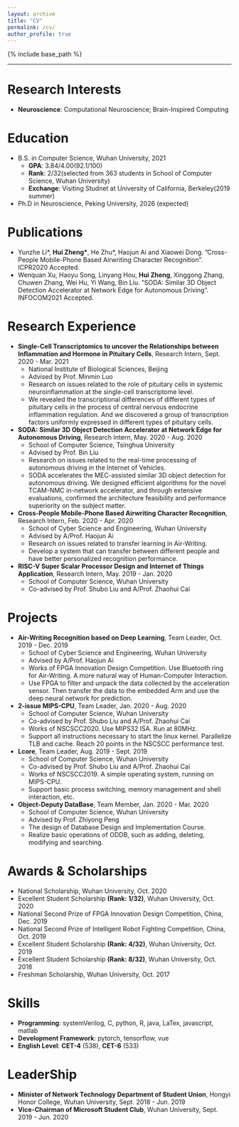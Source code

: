 ```yaml
---
layout: archive
title: "CV"
permalink: /cv/
author_profile: true
---
```


{% include base_path %}

---

Research Interests
======
* **Neuroscience**: Computational Neuroscience; Brain-Inspired Computing

Education
======
* B.S. in Computer Science, Wuhan University, 2021
  * **GPA**: 3.84/4.00(92.1/100)
  * **Rank**: 2/32(selected from 363 students in School of Computer Science, Wuhan University)
  * **Exchange**: Visiting Studnet at University of California, Berkeley(2019 summer)
* Ph.D in Neuroscience, Peking University, 2026 (expected)

Publications
======
* Yunzhe Li\*, **Hui Zheng\***, He Zhu\*, Haojun Ai and Xiaowei Dong. ”Cross-People Mobile-Phone Based Airwriting Character Recognition”. ICPR2020 Accepted.
* Wenquan Xu, Haoyu Song, Linyang Hou, **Hui Zheng**, Xinggong Zhang, Chuwen Zhang, Wei Hu, Yi Wang,
Bin Liu. ”SODA: Similar 3D Object Detection Accelerator at Network Edge for Autonomous Driving”. INFOCOM2021 Accepted.

Research Experience
======
* **Single-Cell Transcriptomics to uncover the Relationships between Inflammation and Hormone in Pituitary Cells**, Research Intern, Sept. 2020 - Mar. 2021
  * National Institute of Biological Sciences, Beijing
  * Advised by Prof. Minmin Luo
  * Research on issues related to the role of pituitary cells in systemic neuroinflammation at the single-cell transcriptome level.
  * We revealed the transcriptional differences of different types of pituitary cells in the process of central nervous endocrine inflammation regulation. And we discovered a group of transcription factors uniformly expressed in different types of pituitary cells.
* **SODA: Similar 3D Object Detection Accelerator at Network Edge for Autonomous Driving**, Research Intern, May. 2020 - Aug. 2020
  * School of Computer Science, Tsinghua University
  * Advised by Prof. Bin Liu
  * Research on issues related to the real-time processing of autonomous driving in the Internet of Vehicles.
  * SODA accelerates the MEC-assisted similar 3D object detection for autonomous driving. We designed efficient algorithms for the novel TCAM-NMC in-network accelerator, and through extensive evaluations, confirmed the architecture feasibility and performance superiority on the subject matter.
* **Cross-People Mobile-Phone Based Airwriting Character Recognition**, Research Intern, Feb. 2020 - Apr. 2020
  * School of Cyber Science and Engineering, Wuhan University
  * Advised by A/Prof. Haojun Ai
  * Research on issues related to transfer learning in Air-Writing.
  * Develop a system that can transfer between different people and have better personalized recognition performance.
* **RISC-V Super Scalar Processor Design and Internet of Things Application**, Research Intern, May. 2019 - Jan. 2020
  * School of Computer Science, Wuhan University
  * Co-advised by Prof. Shubo Liu and A/Prof. Zhaohui Cai

Projects
======
* **Air-Writing Recognition based on Deep Learning**, Team Leader, Oct. 2019 - Dec. 2019
  * School of Cyber Science and Engineering, Wuhan University
  * Advised by A/Prof. Haojun Ai
  * Works of FPGA Innovation Design Competition. Use Bluetooth ring for Air-Writing. A more natural way of Human-Computer Interaction.
  * Use FPGA to filter and unpack the data collected by the acceleration sensor. Then transfer the data to the embedded Arm and use the deep neural network for prediction.
* **2-issue MIPS-CPU**, Team Leader, Jan. 2020 - Aug. 2020
  * School of Computer Science, Wuhan University
  * Co-advised by Prof. Shubo Liu and A/Prof. Zhaohui Cai
  * Works of NSCSCC2020. Use MIPS32 ISA. Run at 80MHz.
  * Support all instructions necessary to start the linux kernel. Parallelize TLB and cache. Reach 20 points in the NSCSCC performance test.
* **Lcore**, Team Leader, Aug. 2019 - Sept. 2019
  * School of Computer Science, Wuhan University
  * Co-advised by Prof. Shubo Liu and A/Prof. Zhaohui Cai
  * Works of NSCSCC2019. A simple operating system, running on MIPS-CPU.
  * Support basic process switching, memory management and shell interaction, etc.
* **Object-Deputy DataBase**, Team Member, Jan. 2020 - Mar. 2020
  * School of Computer Science, Wuhan University
  * Advised by Prof. Zhiyong Peng
  * The design of Database Design and Implementation Course.
  * Realize basic operations of ODDB, such as adding, deleting, modifying and searching.

Awards & Scholarships
======
* National Scholarship, Wuhan University, Oct. 2020
* Excellent Student Scholarship **(Rank: 1/32)**, Wuhan University, Oct. 2020
* National Second Prize of FPGA Innovation Design Competition, China, Dec. 2019
* National Second Prize of Intelligent Robot Fighting Competition, China, Oct. 2019
* Excellent Student Scholarship **(Rank: 4/32)**, Wuhan University, Oct. 2019
* Excellent Student Scholarship **(Rank: 8/32)**, Wuhan University, Oct. 2018
* Freshman Scholarship, Wuhan University, Oct. 2017

Skills
======
* **Programming**: systemVerilog, C, python, R, java, LaTex, javascript, matlab
* **Development Framework**: pytorch, tensorflow, vue
* **English Level**: **CET-4** (538), **CET-6** (533)

LeaderShip
======
* **Minister of Network Technology Department of Student Union**, Hongyi Honor College, Wuhan University, Sept. 2018 - Jun. 2019
* **Vice-Chairman of Microsoft Student Club**, Wuhan University, Sept. 2019 - Jun. 2020


